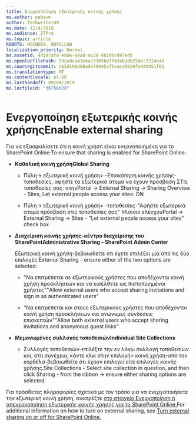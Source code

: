 ```yaml
---
title: Ενεργοποίηση εξωτερικής κοινής χρήσης
ms.author: pebaum
author: Techwriter40
ms.date: 12/4/2018
ms.audience: ITPro
ms.topic: article
ROBOTS: NOINDEX, NOFOLLOW
localization_priority: Normal
ms.assetid: 4d197afd-e806-40ad-ac20-4b10bc497edb
ms.openlocfilehash: 53eadea43e4ac9365bd7f434b1db254ccf224e4b
ms.sourcegitcommit: a65d196d00adb70045af5caca9828fe44b951f61
ms.translationtype: MT
ms.contentlocale: el-GR
ms.lasthandoff: 09/04/2019
ms.locfileid: "36756028"
---
```

# <a name="enable-external-sharing"></a><span data-ttu-id="574cf-102">Ενεργοποίηση εξωτερικής κοινής χρήσης</span><span class="sxs-lookup"><span data-stu-id="574cf-102">Enable external sharing</span></span>

 <span data-ttu-id="574cf-103">Για να εξασφαλίσετε ότι η κοινή χρήση είναι ενεργοποιημένη για το SharePoint Online:</span><span class="sxs-lookup"><span data-stu-id="574cf-103">To ensure that sharing is enabled for SharePoint Online:</span></span>
  
- <span data-ttu-id="574cf-104">**Καθολική κοινή χρήση**</span><span class="sxs-lookup"><span data-stu-id="574cf-104">**Global Sharing**</span></span>
    
  - <span data-ttu-id="574cf-105">Πύλη-\> εξωτερική κοινή χρήση\> -Επισκόπηση κοινής χρήσης-τοποθεσίες, αφήστε τα εξωτερικά άτομα να έχουν πρόσβαση ΣΤΙς τοποθεσίες σας: στην</span><span class="sxs-lookup"><span data-stu-id="574cf-105">Portal -\> External Sharing -\> Sharing Overview - Sites, Let external people access your sites: ON</span></span>
    
  - <span data-ttu-id="574cf-106">Πύλη-\> εξωτερική κοινή χρήση\> -τοποθεσίες-"Αφήστε εξωτερικά άτομα πρόσβαση στις τοποθεσίες σας" πλαίσιο ελέγχου</span><span class="sxs-lookup"><span data-stu-id="574cf-106">Portal -\> External Sharing -\> Sites - "Let external people access your sites" check box</span></span>
    
- <span data-ttu-id="574cf-107">**Διαχείριση κοινής χρήσης-κέντρο διαχείρισης του SharePoint**</span><span class="sxs-lookup"><span data-stu-id="574cf-107">**Administrative Sharing - SharePoint Admin Center**</span></span>
    
    <span data-ttu-id="574cf-108">Εξωτερική κοινή χρήση-βεβαιωθείτε ότι έχετε επιλέξει μία από τις δύο επιλογές:</span><span class="sxs-lookup"><span data-stu-id="574cf-108">External Sharing - ensure either of the two options are selected:</span></span>
    
  - <span data-ttu-id="574cf-109">"Να επιτρέπεται σε εξωτερικούς χρήστες που αποδέχονται κοινή χρήση προσκλήσεων και να εισέλθετε ως πιστοποιημένοι χρήστες"</span><span class="sxs-lookup"><span data-stu-id="574cf-109">"Allow external users who accept sharing invitations and sign in as authenticated users"</span></span>
    
  - <span data-ttu-id="574cf-110">"Να επιτρέπεται και στους εξωτερικούς χρήστες που αποδέχονται κοινή χρήση προσκλήσεων και ανώνυμες συνδέσεις επισκεπτών"</span><span class="sxs-lookup"><span data-stu-id="574cf-110">"Allow both external users who accept sharing invitations and anonymous guest links"</span></span>
    
- <span data-ttu-id="574cf-111">**Μεμονωμένες συλλογές τοποθεσιών**</span><span class="sxs-lookup"><span data-stu-id="574cf-111">**Individual Site Collections**</span></span>
    
  - <span data-ttu-id="574cf-112">Συλλογές τοποθεσιών-επιλέξτε την εν λόγω συλλογή τοποθεσιών και, στη συνέχεια, κάντε κλικ στην επιλογή\> κοινή χρήση-από την κορδέλα-βεβαιωθείτε ότι έχουν επιλεγεί είτε επιλογές κοινής χρήσης.</span><span class="sxs-lookup"><span data-stu-id="574cf-112">Site Collections - Select site collection in question, and then click Sharing - from the ribbon -\> ensure either sharing options are selected.</span></span>
    
<span data-ttu-id="574cf-113">Για πρόσθετες πληροφορίες σχετικά με τον τρόπο για να ενεργοποιήσετε την εξωτερική κοινή χρήση, ανατρέξτε [στο στοιχείο Ενεργοποίηση ή απενεργοποίηση εξωτερικής κοινής χρήσης για το SharePoint Online.](https://go.microsoft.com/fwlink/?linkid=2047681&amp;clcid=0x409)</span><span class="sxs-lookup"><span data-stu-id="574cf-113">For additional information on how to turn on external sharing, see [Turn external sharing on or off for SharePoint Online.](https://go.microsoft.com/fwlink/?linkid=2047681&amp;clcid=0x409)</span></span>
  

